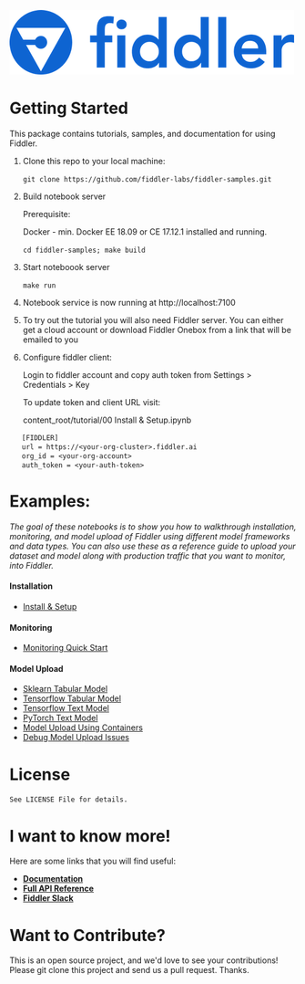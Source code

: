 <a name="getting-started"></a>

<div align="left">
    <img src="content_root/tutorial/images/logo.png"
         alt="Image of Fiddler logo"/>
</div>

# Getting Started

This package contains tutorials, samples, and documentation for using Fiddler.

1. Clone this repo to your local machine:

   ```git clone https://github.com/fiddler-labs/fiddler-samples.git```

2. Build notebook server
   
   Prerequisite: 
   
      Docker - min. Docker EE 18.09 or CE 17.12.1 installed and running.

   ```cd fiddler-samples; make build``` 

3. Start noteboook server

   ```make run```

4. Notebook service is now running at http://localhost:7100

5. To try out the tutorial you will also need Fiddler server. You can either get a cloud account or download Fiddler Onebox from a link that will be emailed to you
   
6. Configure fiddler client:

   Login to fiddler account and copy auth token from Settings > Credentials > Key
   
   To update token and client URL visit: 

   content_root/tutorial/00 Install & Setup.ipynb

```
   [FIDDLER]
   url = https://<your-org-cluster>.fiddler.ai
   org_id = <your-org-account>
   auth_token = <your-auth-token>
```

<a name="examples"></a>
# Examples:
*The goal of these notebooks is to show you how to walkthrough installation, monitoring, and model upload of Fiddler using different model frameworks and data types. You can also use these as a reference guide to upload your dataset and model along with production traffic that you want to monitor, into Fiddler.*

#### Installation
- [Install & Setup](https://github.com/fiddler-labs/fiddler-samples/blob/master/content_root/tutorial/00%20Setup.ipynb)
#### Monitoring
- [Monitoring Quick Start](https://github.com/fiddler-labs/fiddler-samples/blob/master/content_root/tutorial/Quick%20Start.ipynb)
#### Model Upload
- [Sklearn Tabular Model](https://github.com/fiddler-labs/fiddler-samples/blob/master/content_root/tutorial/02%20How%20to%20upload%20a%20simple%20sklearn%20regression%20model.ipynb)
- [Tensorflow Tabular Model](https://github.com/fiddler-labs/fiddler-samples/blob/master/content_root/tutorial/07%20Detailed%20tutorial%20-%20Tabular%20data%20with%20IG%20enabled.ipynb)
- [Tensorflow Text Model](https://github.com/fiddler-labs/fiddler-samples/blob/master/content_root/tutorial/08%20How%20to%20upload%20a%20tf%20model%20using%20text%20data%20with%20IG%20enabled.ipynb)
- [PyTorch Text Model](https://github.com/fiddler-labs/fiddler-samples/blob/master/content_root/tutorial/10%20Detailed%20tutorial%20-%20Tabular%20data%20with%20IG%20-%20PyTorch.ipynb)
- [Model Upload Using Containers](https://github.com/fiddler-labs/fiddler-samples/blob/master/content_root/tutorial/upload-model-containers.ipynb)
- [Debug Model Upload Issues](https://github.com/fiddler-labs/fiddler-samples/blob/master/content_root/tutorial/03%20How%20to%20debug%20model%20upload.ipynb)

   
<a name="license"></a>
# License

```
See LICENSE File for details. 
```

<a name="i-want-to-know-more"></a>
# I want to know more!

Here are some links that you will find useful:
* **[Documentation](https://docs.fiddler.ai/)**
* **[Full API Reference](https://docs.fiddler.ai/api-reference/python-package/)**
* **[Fiddler Slack](https://fiddler-community.slack.com/)**


<a name="want-to-contribute"></a>
# Want to Contribute?

This is an open source project, and we'd love to see your contributions!
Please git clone this project and send us a pull request. Thanks.




   
   
